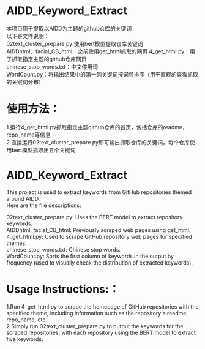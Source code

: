 # AIDD_Keyword_Extract
本项目用于提取以AIDD为主题的github仓库的关键词  
以下是文件说明：  
02text_cluster_prepare.py:使用bert模型提取仓库关键词  
AIDDhtml、facial_CB_html：之前使用get_html抓取的网页
4_get_html.py：用于抓取指定主题的github仓库网页  
chinese_stop_words.txt：中文停用词  
WordCount.py：将输出结果中的第一列关键词按词频排序（用于直观的查看抓取的关键词分布）
  
# 使用方法：
1.运行4_get_html.py抓取指定主题github仓库的首页，包括仓库的readme，repo_name等信息  
2.直接运行02text_cluster_prepare.py即可输出抓取仓库的关键词，每个仓库使用bert模型抓取出五个关键词
  

# AIDD_Keyword_Extract
This project is used to extract keywords from GitHub repositories themed around AIDD.  
Here are the file descriptions:  

02text_cluster_prepare.py: Uses the BERT model to extract repository keywords.  
AIDDhtml, facial_CB_html: Previously scraped web pages using get_html.  
4_get_html.py: Used to scrape GitHub repository web pages for specified themes.  
chinese_stop_words.txt: Chinese stop words.  
WordCount.py: Sorts the first column of keywords in the output by frequency (used to visually check the distribution of extracted keywords).  
  
# Usage Instructions:：  
1.Run 4_get_html.py to scrape the homepage of GitHub repositories with the specified theme, including information such as the repository's readme, repo_name, etc.  
2.Simply run 02text_cluster_prepare.py to output the keywords for the scraped repositories, with each repository using the BERT model to extract five keywords.
